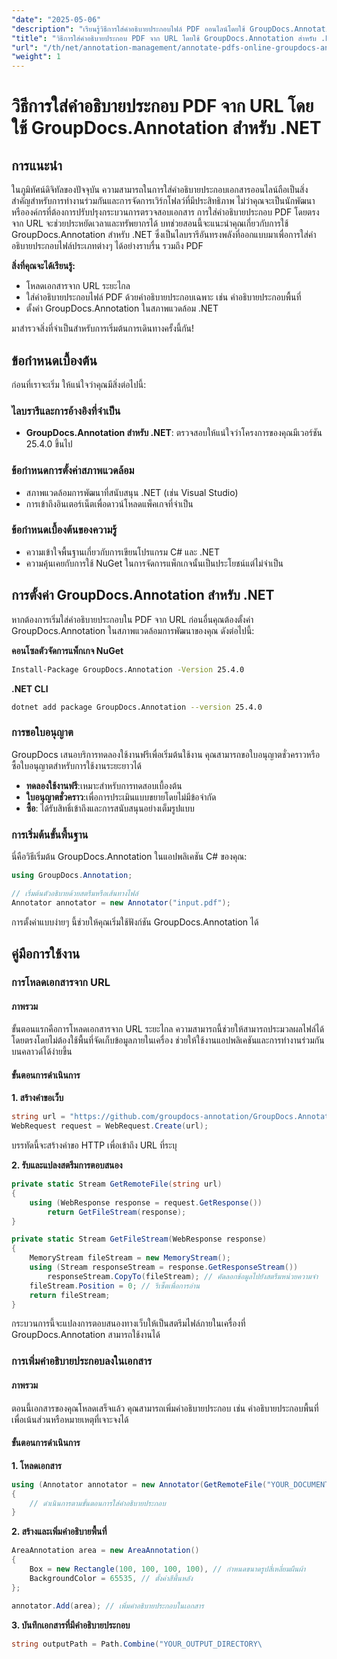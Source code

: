 ```yaml
---
"date": "2025-05-06"
"description": "เรียนรู้วิธีการใส่คำอธิบายประกอบไฟล์ PDF ออนไลน์โดยใช้ GroupDocs.Annotation สำหรับ .NET ปรับปรุงกระบวนการตรวจสอบเอกสารของคุณด้วยเทคนิคการใส่คำอธิบายประกอบที่มีประสิทธิภาพ"
"title": "วิธีการใส่คำอธิบายประกอบ PDF จาก URL โดยใช้ GroupDocs.Annotation สำหรับ .NET"
"url": "/th/net/annotation-management/annotate-pdfs-online-groupdocs-annotation-net/"
"weight": 1
---
```


# วิธีการใส่คำอธิบายประกอบ PDF จาก URL โดยใช้ GroupDocs.Annotation สำหรับ .NET

## การแนะนำ

ในภูมิทัศน์ดิจิทัลของปัจจุบัน ความสามารถในการใส่คำอธิบายประกอบเอกสารออนไลน์ถือเป็นสิ่งสำคัญสำหรับการทำงานร่วมกันและการจัดการเวิร์กโฟลว์ที่มีประสิทธิภาพ ไม่ว่าคุณจะเป็นนักพัฒนาหรือองค์กรที่ต้องการปรับปรุงกระบวนการตรวจสอบเอกสาร การใส่คำอธิบายประกอบ PDF โดยตรงจาก URL จะช่วยประหยัดเวลาและทรัพยากรได้ บทช่วยสอนนี้จะแนะนำคุณเกี่ยวกับการใช้ GroupDocs.Annotation สำหรับ .NET ซึ่งเป็นไลบรารีอันทรงพลังที่ออกแบบมาเพื่อการใส่คำอธิบายประกอบไฟล์ประเภทต่างๆ ได้อย่างราบรื่น รวมถึง PDF

**สิ่งที่คุณจะได้เรียนรู้:**
- โหลดเอกสารจาก URL ระยะไกล
- ใส่คำอธิบายประกอบไฟล์ PDF ด้วยคำอธิบายประกอบเฉพาะ เช่น คำอธิบายประกอบพื้นที่
- ตั้งค่า GroupDocs.Annotation ในสภาพแวดล้อม .NET

มาสำรวจสิ่งที่จำเป็นสำหรับการเริ่มต้นการเดินทางครั้งนี้กัน!

## ข้อกำหนดเบื้องต้น

ก่อนที่เราจะเริ่ม ให้แน่ใจว่าคุณมีสิ่งต่อไปนี้:

### ไลบรารีและการอ้างอิงที่จำเป็น
- **GroupDocs.Annotation สำหรับ .NET**: ตรวจสอบให้แน่ใจว่าโครงการของคุณมีเวอร์ชัน 25.4.0 ขึ้นไป
  

### ข้อกำหนดการตั้งค่าสภาพแวดล้อม
- สภาพแวดล้อมการพัฒนาที่สนับสนุน .NET (เช่น Visual Studio)
- การเข้าถึงอินเตอร์เน็ตเพื่อดาวน์โหลดแพ็คเกจที่จำเป็น

### ข้อกำหนดเบื้องต้นของความรู้
- ความเข้าใจพื้นฐานเกี่ยวกับการเขียนโปรแกรม C# และ .NET
- ความคุ้นเคยกับการใช้ NuGet ในการจัดการแพ็กเกจนั้นเป็นประโยชน์แต่ไม่จำเป็น

## การตั้งค่า GroupDocs.Annotation สำหรับ .NET

หากต้องการเริ่มใส่คำอธิบายประกอบใน PDF จาก URL ก่อนอื่นคุณต้องตั้งค่า GroupDocs.Annotation ในสภาพแวดล้อมการพัฒนาของคุณ ดังต่อไปนี้:

**คอนโซลตัวจัดการแพ็กเกจ NuGet**

```bash
Install-Package GroupDocs.Annotation -Version 25.4.0
```

**\.NET CLI**

```bash
dotnet add package GroupDocs.Annotation --version 25.4.0
```

### การขอใบอนุญาต

GroupDocs เสนอบริการทดลองใช้งานฟรีเพื่อเริ่มต้นใช้งาน คุณสามารถขอใบอนุญาตชั่วคราวหรือซื้อใบอนุญาตสำหรับการใช้งานระยะยาวได้

- **ทดลองใช้งานฟรี**:เหมาะสำหรับการทดสอบเบื้องต้น
- **ใบอนุญาตชั่วคราว**:เพื่อการประเมินแบบขยายโดยไม่มีข้อจำกัด
- **ซื้อ**: ได้รับสิทธิ์เข้าถึงและการสนับสนุนอย่างเต็มรูปแบบ

### การเริ่มต้นขั้นพื้นฐาน

นี่คือวิธีเริ่มต้น GroupDocs.Annotation ในแอปพลิเคชัน C# ของคุณ:

```csharp
using GroupDocs.Annotation;

// เริ่มต้นตัวอธิบายด้วยสตรีมหรือเส้นทางไฟล์
Annotator annotator = new Annotator("input.pdf");
```

การตั้งค่าแบบง่ายๆ นี้ช่วยให้คุณเริ่มใช้ฟังก์ชัน GroupDocs.Annotation ได้

## คู่มือการใช้งาน

### การโหลดเอกสารจาก URL

#### ภาพรวม

ขั้นตอนแรกคือการโหลดเอกสารจาก URL ระยะไกล ความสามารถนี้ช่วยให้สามารถประมวลผลไฟล์ได้โดยตรงโดยไม่ต้องใช้พื้นที่จัดเก็บข้อมูลภายในเครื่อง ช่วยให้ใช้งานแอปพลิเคชันและการทำงานร่วมกันบนคลาวด์ได้ง่ายขึ้น

#### ขั้นตอนการดำเนินการ

**1. สร้างคำขอเว็บ**

```csharp
string url = "https://github.com/groupdocs-annotation/GroupDocs.Annotation-for-.NET/blob/master/Examples/Resources/SampleFiles/input.pdf?raw=true";
WebRequest request = WebRequest.Create(url);
```

บรรทัดนี้จะสร้างคำขอ HTTP เพื่อเข้าถึง URL ที่ระบุ

**2. รับและแปลงสตรีมการตอบสนอง**

```csharp
private static Stream GetRemoteFile(string url)
{
    using (WebResponse response = request.GetResponse())
        return GetFileStream(response);
}

private static Stream GetFileStream(WebResponse response)
{
    MemoryStream fileStream = new MemoryStream();
    using (Stream responseStream = response.GetResponseStream())
        responseStream.CopyTo(fileStream); // คัดลอกข้อมูลไปยังสตรีมหน่วยความจำ
    fileStream.Position = 0; // รีเซ็ตเพื่อการอ่าน
    return fileStream;
}
```

กระบวนการนี้จะแปลงการตอบสนองทางเว็บให้เป็นสตรีมไฟล์ภายในเครื่องที่ GroupDocs.Annotation สามารถใช้งานได้

### การเพิ่มคำอธิบายประกอบลงในเอกสาร

#### ภาพรวม

ตอนนี้เอกสารของคุณโหลดเสร็จแล้ว คุณสามารถเพิ่มคำอธิบายประกอบ เช่น คำอธิบายประกอบพื้นที่เพื่อเน้นส่วนหรือหมายเหตุที่เจาะจงได้

#### ขั้นตอนการดำเนินการ

**1. โหลดเอกสาร**

```csharp
using (Annotator annotator = new Annotator(GetRemoteFile("YOUR_DOCUMENT_DIRECTORY/input.pdf")))
{
    // ดำเนินการตามขั้นตอนการใส่คำอธิบายประกอบ
}
```

**2. สร้างและเพิ่มคำอธิบายพื้นที่**

```csharp
AreaAnnotation area = new AreaAnnotation()
{
    Box = new Rectangle(100, 100, 100, 100), // กำหนดขนาดรูปสี่เหลี่ยมผืนผ้า
    BackgroundColor = 65535, // ตั้งค่าสีพื้นหลัง
};

annotator.Add(area); // เพิ่มคำอธิบายประกอบในเอกสาร
```

**3. บันทึกเอกสารที่มีคำอธิบายประกอบ**

```csharp
string outputPath = Path.Combine("YOUR_OUTPUT_DIRECTORY\